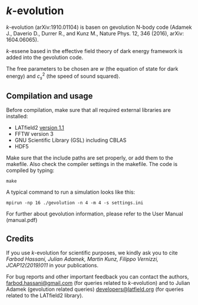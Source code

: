 # $k$-evolution

$k$-evolution (arXiv:1910.01104) is basen on gevolution N-body code (Adamek J., Daverio D., Durrer R., and Kunz M., Nature Phys. 12, 346 (2016), arXiv: 1604.06065).

$k$-essene based in the effective field theory of dark energy framework is added into the gevolution code.

The free parameters to be chosen are $w$ (the equation of state for dark energy) and $c_s^2$ (the speed of sound squared). 


## Compilation and usage

Before compilation, make sure that all required external libraries are
installed:

* LATfield2 [version 1.1](https://github.com/daverio/LATfield2.git)
* FFTW version 3
* GNU Scientific Library (GSL) including CBLAS
* HDF5

Make sure that the include paths are set properly, or add them to the
makefile. Also check the compiler settings in the makefile. The code is
compiled by typing:

    make

A typical command to run a simulation looks like this:

    mpirun -np 16 ./gevolution -n 4 -m 4 -s settings.ini

For further about gevolution information, please refer to the User Manual (manual.pdf)

## Credits

If you use $k$-evolution for scientific purposes, we kindly ask you to cite
*Farbod Hassani, Julian Adamek, Martin Kunz, Filippo Vernizzi, JCAP12(2019)011*
in your publications.

For bug reports and other important feedback you can contact the authors,
farbod.hassani@gmail.com (for queries related to $k$-evolution) and to Julian Adamek (gevolution related queries)
developers@latfield.org (for queries related to the LATfield2 library).

